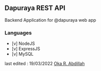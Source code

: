 ## Dapuraya REST API
Backend Application for @dapuraya web app

### Languages
- [v] NodeJS
- [v] ExpressJS
- [v] MySQL

last edited : 19/03/2022
[Oka R. Abdillah](https://github.com/or-abdillh)
